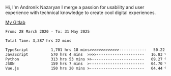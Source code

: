 Hi, I'm Andronik Nazaryan
I merge a passion for usability and user experience with technical knowledge to create cool digital experiences.

[My Gitlab](https://gitlab.com/anridev24)

<!--START_SECTION:waka-->

```txt
From: 28 March 2020 - To: 31 May 2025

Total Time: 3,387 hrs 22 mins

TypeScript          1,701 hrs 18 mins>>>>>>>>>>>>>------------   50.22 %
JavaScript          570 hrs 4 mins  >>>>---------------------   16.83 %
Python              313 hrs 53 mins >>-----------------------   09.27 %
JSON                159 hrs 7 mins  >------------------------   04.70 %
Vue.js              150 hrs 20 mins >------------------------   04.44 %
```

<!--END_SECTION:waka-->
